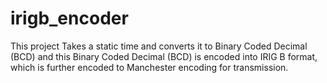# irigb_encoder
This project Takes a static time and converts it to Binary Coded Decimal (BCD) and this Binary Coded Decimal (BCD) is encoded into IRIG B format, which is further encoded to Manchester encoding for transmission.
